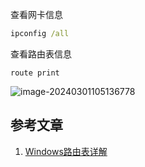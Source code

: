 查看网卡信息

```cmd
ipconfig /all
```

查看路由表信息

```
route print
```

![image-20240301105136778](https://chunhui-a.oss-cn-nanjing.aliyuncs.com/typora/img/image-20240301105136778.png)









## 参考文章

1. [Windows路由表详解](https://cloud.tencent.com/developer/article/1493985)